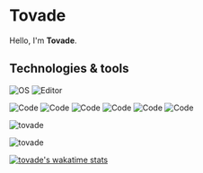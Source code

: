 # Tovade
Hello, I'm **Tovade**.

## Technologies & tools

![OS](https://img.shields.io/badge/OS-Windows-informational?style=flat&logo=OS&logoColor=white&color=2bbc8a)
![Editor](https://img.shields.io/badge/Editor-VScode-informational?style=flat&logo=Editor&logoColor=white&color=2bbc8a)

![Code](https://img.shields.io/badge/Code-Javascript-informational?style=flat&logo=Code&logoColor=white&color=2bbc8a)
![Code](https://img.shields.io/badge/Code-Nodejs-informational?style=flat&logo=Code&logoColor=white&color=2bbc8a)
![Code](https://img.shields.io/badge/Code-Typescript-informational?style=flat&logo=Code&logoColor=white&color=2bbc8a) 
![Code](https://img.shields.io/badge/Code-HTML-informational?style=flat&logo=Code&logoColor=white&color=2bbc8a)
![Code](https://img.shields.io/badge/Code-CSS-informational?style=flat&logo=Code&logoColor=white&color=2bbc8a)
![Code](https://img.shields.io/badge/Code-React-informational?style=flat&logo=Code&logoColor=white&color=2bbc8a)

![tovade](https://github-readme-stats.vercel.app/api?username=tovade&show_icons=true&theme=tokyonight&hide=["issues"])

![tovade](https://github-readme-stats.vercel.app/api/top-langs?username=tovade&show_icons=true&theme=tokyonight&layout=compact)

[![tovade's wakatime stats](https://github-readme-stats.vercel.app/api/wakatime?username=tovade&hide_progress=true)](https://github.com/anuraghazra/github-readme-stats)
